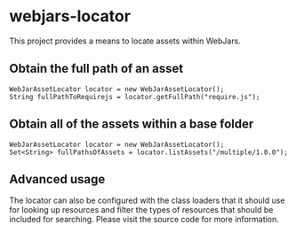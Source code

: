 webjars-locator
===============

This project provides a means to locate assets within WebJars.

Obtain the full path of an asset
--------------------------------

	WebJarAssetLocator locator = new WebJarAssetLocator();
	String fullPathToRequirejs = locator.getFullPath("require.js");
	
Obtain all of the assets within a base folder
---------------------------------------------
	
	WebJarAssetLocator locator = new WebJarAssetLocator();
	Set<String> fullPathsOfAssets = locator.listAssets("/multiple/1.0.0");

Advanced usage
--------------

The locator can also be configured with the class loaders that it should use for looking up resources and filter the types of resources that should be included for searching. Please visit the source code for more information.